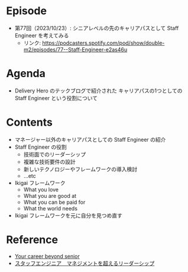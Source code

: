 # Episode

- 第77回（2023/10/23）: シニアレベルの先のキャリアパスとして Staff Engineer を考えてみる
  - リンク: https://podcasters.spotify.com/pod/show/double-m2/episodes/77--Staff-Engineer-e2as46u

# Agenda

- Delivery Hero のテックブログで紹介された キャリアパスの1つとしての Staff Engineer という役割について

# Contents

- マネージャー以外のキャリアパスとしての Staff Engineer の紹介
- Staff Engineer の役割
  - 技術面でのリーダーシップ
  - 複雑な技術要件の設計
  - 新しいテクノロジーやフレームワークの導入検討
  - ...etc
- Ikigai フレームワーク
  - What you love
  - What you are good at
  - What you can be paid for
  - What the world needs
- Ikigai フレームワークを元に自分を見つめ直す

# Reference

- [Your career beyond senior](https://tech.deliveryhero.com/your-career-beyond-senior/)
- [スタッフエンジニア　マネジメントを超えるリーダーシップ](https://amzn.asia/d/6W9tKrN)
